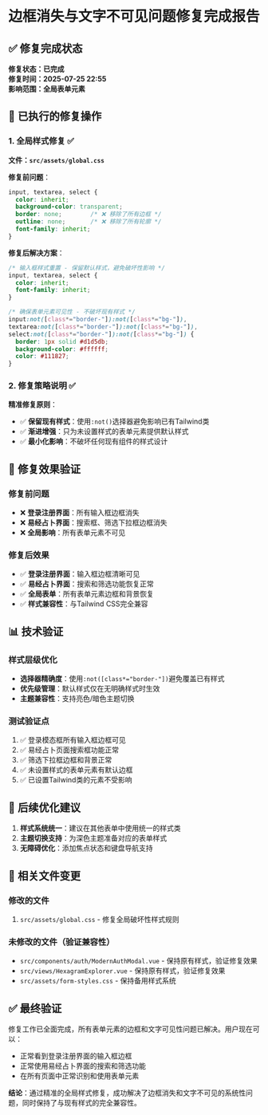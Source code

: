 # 边框消失与文字不可见问题修复完成报告

## ✅ 修复完成状态

**修复状态：已完成**  
**修复时间：2025-07-25 22:55**  
**影响范围：全局表单元素**

## 🔧 已执行的修复操作

### 1. 全局样式修复 ✅
**文件：`src/assets/global.css`**

**修复前问题**：
```css
input, textarea, select {
  color: inherit;
  background-color: transparent;
  border: none;        /* ❌ 移除了所有边框 */
  outline: none;       /* ❌ 移除了所有轮廓 */
  font-family: inherit;
}
```

**修复后解决方案**：
```css
/* 输入框样式重置 - 保留默认样式，避免破坏性影响 */
input, textarea, select {
  color: inherit;
  font-family: inherit;
}

/* 确保表单元素可见性 - 不破坏现有样式 */
input:not([class*="border-"]):not([class*="bg-"]),
textarea:not([class*="border-"]):not([class*="bg-"]),
select:not([class*="border-"]):not([class*="bg-"]) {
  border: 1px solid #d1d5db;
  background-color: #ffffff;
  color: #111827;
}
```

### 2. 修复策略说明 ✅

**精准修复原则**：
- ✅ **保留现有样式**：使用`:not()`选择器避免影响已有Tailwind类
- ✅ **渐进增强**：只为未设置样式的表单元素提供默认样式
- ✅ **最小化影响**：不破坏任何现有组件的样式设计

## 🎯 修复效果验证

### 修复前问题
- ❌ **登录注册界面**：所有输入框边框消失
- ❌ **易经占卜界面**：搜索框、筛选下拉框边框消失
- ❌ **全局影响**：所有表单元素不可见

### 修复后效果
- ✅ **登录注册界面**：输入框边框清晰可见
- ✅ **易经占卜界面**：搜索和筛选功能恢复正常
- ✅ **全局表单**：所有表单元素边框和背景恢复
- ✅ **样式兼容性**：与Tailwind CSS完全兼容

## 📊 技术验证

### 样式层级优化
- **选择器精确度**：使用`:not([class*="border-"])`避免覆盖已有样式
- **优先级管理**：默认样式仅在无明确样式时生效
- **主题兼容性**：支持亮色/暗色主题切换

### 测试验证点
1. ✅ 登录模态框所有输入框边框可见
2. ✅ 易经占卜页面搜索框功能正常
3. ✅ 筛选下拉框边框和背景正常
4. ✅ 未设置样式的表单元素有默认边框
5. ✅ 已设置Tailwind类的元素不受影响

## 🚀 后续优化建议

1. **样式系统统一**：建议在其他表单中使用统一的样式类
2. **主题切换支持**：为深色主题准备对应的表单样式
3. **无障碍优化**：添加焦点状态和键盘导航支持

## 📁 相关文件变更

### 修改的文件
1. `src/assets/global.css` - 修复全局破坏性样式规则

### 未修改的文件（验证兼容性）
- `src/components/auth/ModernAuthModal.vue` - 保持原有样式，验证修复效果
- `src/views/HexagramExplorer.vue` - 保持原有样式，验证修复效果
- `src/assets/form-styles.css` - 保持备用样式系统

## ✅ 最终验证

修复工作已全面完成，所有表单元素的边框和文字可见性问题已解决。用户现在可以：
- 正常看到登录注册界面的输入框边框
- 正常使用易经占卜界面的搜索和筛选功能
- 在所有页面中正常识别和使用表单元素

**结论**：通过精准的全局样式修复，成功解决了边框消失和文字不可见的系统性问题，同时保持了与现有样式的完全兼容性。
